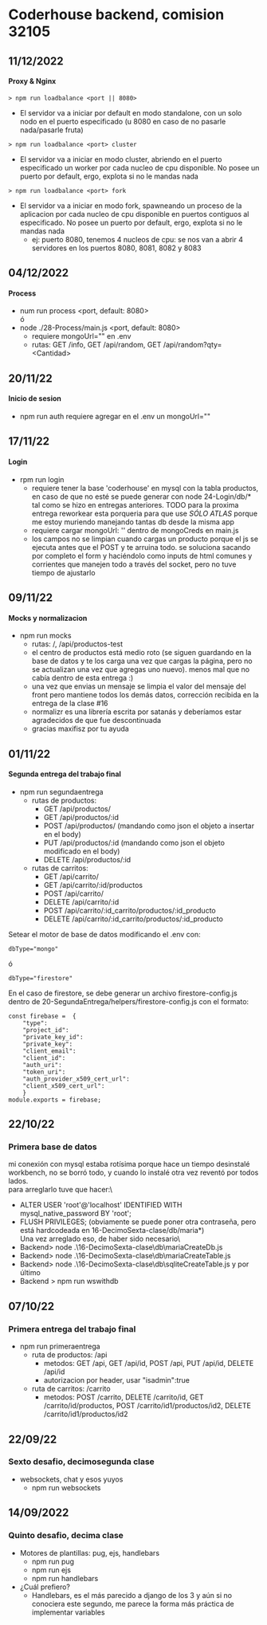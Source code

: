 # Coderhouse backend, comision 32105


## 11/12/2022
#### Proxy & Nginx
````
> npm run loadbalance <port || 8080>
````
* El servidor va a iniciar por default en modo standalone, con un solo nodo en el puerto especificado (u 8080 en caso de no pasarle nada/pasarle fruta)
````
> npm run loadbalance <port> cluster
````
* El servidor va a iniciar en modo cluster, abriendo en el puerto especificado un worker por cada nucleo de cpu disponible. No posee un puerto por default, ergo, explota si no le mandas nada
````
> npm run loadbalance <port> fork
````
* El servidor va a iniciar en modo fork, spawneando un proceso de la aplicacion por cada nucleo de cpu disponible en puertos contiguos al especificado. No posee un puerto por default, ergo, explota si no le mandas nada
  * ej: puerto 8080, tenemos 4 nucleos de cpu: se nos van a abrir 4 servidores en los puertos 8080, 8081, 8082 y 8083
## 04/12/2022
#### Process
* num run process \<port, default: 8080><br>
ó
* node ./28-Process/main.js \<port, default: 8080>
  * requiere mongoUrl="" en .env
  * rutas: GET /info, GET /api/random, GET /api/random?qty=\<Cantidad>


## 20/11/22
#### Inicio de sesion
* npm run auth
  requiere agregar en el .env un mongoUrl=""


## 17/11/22
#### Login
* rpm run login
  * requiere tener la base 'coderhouse' en mysql con la tabla productos, en caso de que no esté se puede generar con node 24-Login/db/* tal como se hizo en entregas anteriores. TODO para la proxima entrega reworkear esta porqueria para que use *SÓLO ATLAS* porque me estoy muriendo manejando tantas db desde la misma app
  * requiere cargar mongoUrl: '' dentro de mongoCreds en main.js
  * los campos no se limpian cuando cargas un producto porque el js se ejecuta antes que el POST y te arruina todo. se soluciona sacando por completo el form y haciéndolo como inputs de html comunes y corrientes que manejen todo a través del socket, pero no tuve tiempo de ajustarlo

## 09/11/22
#### Mocks y normalizacion
* npm run mocks
    * rutas: /, /api/productos-test
    * el centro de productos está medio roto (se siguen guardando en la base de datos y te los carga una vez que cargas la página, pero no se actualizan una vez que agregas uno nuevo). menos mal que no cabía dentro de esta entrega :)
    * una vez que envias un mensaje se limpia el valor del mensaje del front pero mantiene todos los demás datos, corrección recibida en la entrega de la clase #16
    * normalizr es una librería escrita por satanás y deberíamos estar agradecidos de que fue descontinuada
    * gracias maxifisz por tu ayuda

## 01/11/22
#### Segunda entrega del trabajo final
* npm run segundaentrega
    * rutas de productos:
        * GET /api/productos/
        * GET /api/productos/:id
        * POST /api/productos/ (mandando como json el objeto a insertar en el body)
        * PUT /api/productos/:id (mandando como json el objeto modificado en el body)
        * DELETE /api/productos/:id
    * rutas de carritos:
        * GET /api/carrito/
        * GET /api/carrito/:id/productos
        * POST /api/carrito/
        * DELETE /api/carrito/:id
        * POST /api/carrito/:id_carrito/productos/:id_producto
        * DELETE /api/carrito/:id_carrito/productos/:id_producto

Setear el motor de base de datos modificando el .env con:
````
dbType="mongo"
````
ó
````
dbType="firestore"
````
En el caso de firestore, se debe generar un archivo firestore-config.js dentro de 20-SegundaEntrega/helpers/firestore-config.js con el formato:
````
const firebase =  {
    "type": 
    "project_id": 
    "private_key_id": 
    "private_key": 
    "client_email":
    "client_id": 
    "auth_uri": 
    "token_uri": 
    "auth_provider_x509_cert_url": 
    "client_x509_cert_url": 
    }
module.exports = firebase;
````


## 22/10/22
### Primera base de datos
mi conexión con mysql estaba rotísima porque hace un tiempo desinstalé workbench, no se borró todo, y cuando lo instalé otra vez reventó por todos lados.\
para arreglarlo tuve que hacer:\
* ALTER USER 'root'@'localhost' IDENTIFIED WITH mysql_native_password BY 'root';
* FLUSH PRIVILEGES;
(obviamente se puede poner otra contraseña, pero está hardcodeada en 16-DecimoSexta-clase/db/maria*)\
Una vez arreglado eso, de haber sido necesario\
* Backend> node .\16-DecimoSexta-clase\db\mariaCreateDb.js
* Backend> node .\16-DecimoSexta-clase\db\mariaCreateTable.js
* Backend> node .\16-DecimoSexta-clase\db\sqliteCreateTable.js
y por último
* Backend > npm run wswithdb

## 07/10/22
### Primera entrega del trabajo final
* npm run primeraentrega
  * ruta de productos: /api
    * metodos: GET /api, GET /api/id, POST /api, PUT /api/id, DELETE /api/id
    * autorizacion por header, usar "isadmin":true
  * ruta de carritos: /carrito
    * metodos: POST /carrito, DELETE /carrito/id, GET /carrito/id/productos, POST /carrito/id1/productos/id2, DELETE /carrito/id1/productos/id2

## 22/09/22
### Sexto desafio, decimosegunda clase
* websockets, chat y esos yuyos
  * npm run websockets

## 14/09/2022
### Quinto desafio, decima clase
* Motores de plantillas: pug, ejs, handlebars
  * npm run pug
  * npm run ejs
  * npm run handlebars
* ¿Cuál prefiero?
  * Handlebars, es el más parecido a django de los 3 y aún si no conociera este segundo, me parece la forma más práctica de implementar variables